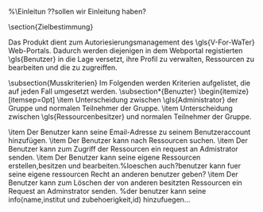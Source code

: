 
%\Einleitun ??sollen wir Einleitung haben?

\section{Zielbestimmung}

Das Produkt dient  zum Autoriesierungsmanagement des  \gls{V-For-WaTer} Web-Portals. Dadurch werden diejenigen in dem Webportal registierten \gls{Benutzer} in die Lage versetzt, ihre Profil zu verwalten, Ressourcen zu bearbeiten und die zu zugreiffen.


\subsection{Musskriterien}
Im Folgenden werden Kriterien aufgelistet, die auf jeden Fall umgesetzt werden.
\subsection*{Benuzter}
\begin{itemize}[itemsep=0pt]
 \item Unterscheidung zwischen \gls{Administrator} der Gruppe und normalen Teilnehmer der Gruppe.
 \item Unterscheidung zwischen \gls{Ressourcenbesitzer} und normalen Teilnehmer der Gruppe.
 
 \item Der Benutzer kann seine Email-Adresse zu seinem Benutzeraccount hinzufügen.
 \item Der Benutzer kann nach Ressourcen suchen.
 \item Der Benutzer kann zum Zugriff der Ressourcen ein request an Admistrator senden.
 \item Der Benutzer kann seine eigene Ressourcen erstellen,besitzen und bearbeiten.%loeschen auch?benutzer kann fuer seine eigene ressourcen Recht an anderen benutzer geben?
 \item Der Benutzer kann zum Löschen der von anderen besitzten Ressourcen ein Request an Adminstrator senden.
 %der benutzer kann seine info(name,institut und zubehoerigkeit,id) hinzufuegen...
